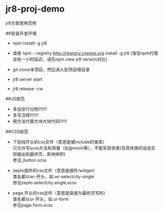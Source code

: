 # jr8-proj-demo
jr8方案使用范例





##安装开发环境

- npm install -g jr8

- 或者  npm --registry http://registry.cnpmjs.org install -g jr8
(淘宝npm代理会有一小时延迟，请先npm view jr8 version对比)

- git clone本项目，然后进入到项目根目录

- jr8 server start

- jr8 release -cw





##JS规范

- 多加空行分割!!!!!!!
- 多写注释!!!!!!!
- 用方法代替大块大块代码!!!!!!


##CSS规范


- 下划线开头的css文件（意思是被include的类库）  
  只允许写scss方法和常量（如@mixin等），不能写具体类(写具体类的话会实际输出到最终页，影响体积)  
  参见_button.scss

- zepto插件的css文件（意思是插件/widget）  
  类名都以wi-开头，如.wi-selectcity-single  
  参见zepto.selectcity.single.scss

- page.开头的css文件（意思是直接为最终页写的）  
  类名都以ui-开头，如.ui-form  
  参见page.form.scss




